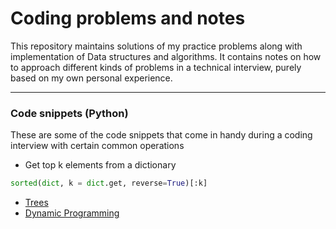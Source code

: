 # Coding problems and notes

This repository maintains solutions of my practice problems along with implementation of Data structures and algorithms. It contains notes on how to approach different kinds of problems in a technical interview, purely based on my own personal experience.

---

### Code snippets (Python)

These are some of the code snippets that come in handy during a coding interview with certain common operations

- Get top k elements from a dictionary

```python
sorted(dict, k = dict.get, reverse=True)[:k]
```

- [Trees](Trees/README.md)
- [Dynamic Programming](Dynamic%20programming/Strategy.md)
